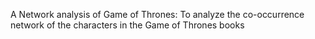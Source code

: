 A Network analysis of Game of Thrones: To analyze the co-occurrence network of the characters in the Game of Thrones books
